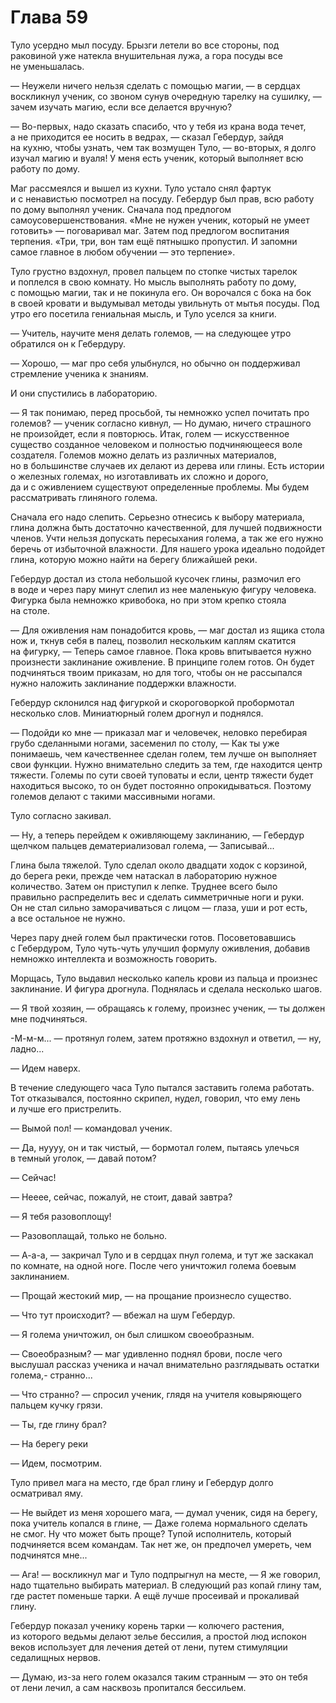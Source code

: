 # Глава 59

Туло усердно мыл посуду. Брызги летели во все стороны, под раковиной уже натекла внушительная лужа, а гора посуды все не уменьшалась.

— Неужели ничего нельзя сделать с помощью магии, — в сердцах воскликнул ученик, со звоном сунув очередную тарелку на сушилку, — зачем изучать магию, если все делается вручную?

— Во-первых, надо сказать спасибо, что у тебя из крана вода течет, а не приходится ее носить в ведрах, — сказал Гебердур, зайдя на кухню, чтобы узнать, чем так возмущен Туло, — во-вторых, я долго изучал магию и вуаля! У меня есть ученик, который выполняет всю работу по дому.

Маг рассмеялся и вышел из кухни. Туло устало снял фартук и с ненавистью посмотрел на посуду. Гебердур был прав, всю работу по дому выполнял ученик. Сначала под предлогом самоусовершенствования. «Мне не нужен ученик, который не умеет готовить» — поговаривал маг. Затем под предлогом воспитания терпения. «Три, три, вон там ещё пятнышко пропустил. И запомни самое главное в любом обучении — это терпение». 

Туло грустно вздохнул, провел пальцем по стопке чистых тарелок и поплелся в свою комнату. Но мысль выполнять работу по дому, с помощью магии, так и не покинула его. Он ворочался с бока на бок в своей кровати и выдумывал методы увильнуть от мытья посуды. Под утро его посетила гениальная мысль, и Туло уселся за книги.

— Учитель, научите меня делать големов, — на следующее утро обратился он к Гебердуру.

— Хорошо, — маг про себя улыбнулся, но обычно он поддерживал стремление ученика к знаниям.

И они спустились в лабораторию.

— Я так понимаю, перед просьбой, ты немножко успел почитать про големов? — ученик согласно кивнул, — Но думаю, ничего страшного не произойдет, если я повторюсь. Итак, голем — искусственное существо созданное человеком и полностью подчиняющееся воле создателя. Големов можно делать из различных материалов, но в большинстве случаев их делают из дерева или глины. Есть истории о железных големах, но изготавливать их сложно и дорого, да и с оживлением существуют определенные проблемы. Мы будем рассматривать глиняного голема. 

Сначала его надо слепить. Серьезно отнесись к выбору материала, глина должна быть достаточно качественной, для лучшей подвижности членов. Учти нельзя допускать пересыхания голема, а так же его нужно беречь от избыточной влажности. Для нашего урока идеально подойдет глина, которую можно найти на берегу ближайшей реки.

Гебердур достал из стола небольшой кусочек глины, размочил его в воде и через пару минут слепил из нее маленькую фигуру человека. Фигурка была немножко кривобока, но при этом крепко стояла на столе.

— Для оживления нам понадобится кровь, — маг достал из ящика стола нож и, ткнув себя в палец, позволил нескольким каплям скатится на фигурку, — Теперь самое главное. Пока кровь впитывается нужно произнести заклинание оживление. В принципе голем готов. Он будет подчиняться твоим приказам, но для того, чтобы он не рассыпался нужно наложить заклинание поддержки влажности.

Гебердур склонился над фигуркой и скороговоркой пробормотал несколько слов. Миниатюрный голем дрогнул и поднялся. 

— Подойди ко мне — приказал маг и человечек, неловко перебирая грубо сделанными ногами, засеменил по столу, — Как ты уже понимаешь, чем качественнее сделан голем, тем лучше он выполняет свои функции. Нужно внимательно следить за тем, где находится центр тяжести. Големы по сути своей туповаты и если, центр тяжести будет находиться высоко, то он будет постоянно опрокидываться. Поэтому големов делают с такими массивными ногами.

Туло согласно закивал.

— Ну, а теперь перейдем к оживляющему заклинанию, — Гебердур щелчком пальцев дематериализовал голема, — Записывай...

Глина была тяжелой. Туло сделал около двадцати ходок с корзиной, до берега реки, прежде чем натаскал в лабораторию нужное количество. Затем он приступил к лепке. Труднее всего было правильно распределить вес и сделать симметричные ноги и руки. Он не стал сильно заморачиваться с лицом — глаза, уши и рот есть, а все остальное не нужно.

Через пару дней голем был практически готов. Посоветовавшись с Гебердуром, Туло чуть-чуть улучшил формулу оживления, добавив немножко интеллекта и возможность говорить.

Морщась, Туло выдавил несколько капель крови из пальца и произнес заклинание. И фигура дрогнула. Поднялась и сделала несколько шагов.

— Я твой хозяин, — обращаясь к голему, произнес ученик, — ты должен мне подчиняться.

-М-м-м... — протянул голем, затем протяжно вздохнул и ответил, — ну, ладно...

— Идем наверх.

В течение следующего часа Туло пытался заставить голема работать. Тот отказывался, постоянно скрипел, нудел, говорил, что ему лень и лучше его пристрелить.

— Вымой пол! — командовал ученик.

— Да, нуууу, он и так чистый, — бормотал голем, пытаясь улечься в темный уголок, — давай потом?

— Сейчас!

— Нееее, сейчас, пожалуй, не стоит, давай завтра?

— Я тебя разовоплощу! 

— Разовоплащай, только не больно.

— А-а-а, — закричал Туло и в сердцах пнул голема, и тут же заскакал по комнате, на одной ноге. После чего уничтожил голема боевым заклинанием.

— Прощай жестокий мир, — на прощание произнесло существо.

— Что тут происходит? — вбежал на шум Гебердур.

— Я голема уничтожил, он был слишком своеобразным.

— Своеобразным? — маг удивленно поднял брови, после чего выслушал рассказ ученика и начал внимательно разглядывать остатки голема,- странно...

— Что странно? — спросил ученик, глядя на учителя ковыряющего пальцем кучку грязи.

— Ты, где глину брал?

— На берегу реки

— Идем, посмотрим.

Туло привел мага на место, где брал глину и Гебердур долго осматривал яму.

— Не выйдет из меня хорошего мага, — думал ученик, сидя на берегу, пока учитель копался в глине, — Даже голема нормального сделать не смог. Ну что может быть проще? Тупой исполнитель, который подчиняется всем командам. Так нет же, он предпочел умереть, чем подчинятся мне...

— Ага! — воскликнул маг и Туло подпрыгнул на месте, — Я же говорил, надо тщательно выбирать материал. В следующий раз копай глину там, где растет поменьше тарки. А ещё лучше просеивай и прокаливай глину. 

Гебердур показал ученику корень тарки — колючего растения, из которого ведьмы делают зелье бессилия, а простой люд испокон веков использует для лечения детей от лени, путем стимуляции седалищных нервов.

— Думаю, из-за него голем оказался таким странным — это он тебя от лени лечил, а сам насквозь пропитался бессильем.


